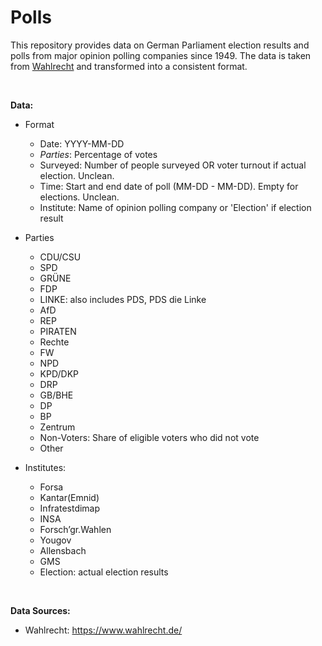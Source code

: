 # Polls
This repository provides data on German Parliament election results and polls from major opinion polling companies since 1949. The data is taken from [Wahlrecht](https://www.wahlrecht.de/) and transformed into a consistent format.

<br>

<b>Data:</b>
- Format
  - Date: YYYY-MM-DD
  - *Parties*: Percentage of votes
  - Surveyed: Number of people surveyed OR voter turnout if actual election. Unclean.
  - Time: Start and end date of poll (MM-DD - MM-DD). Empty for elections. Unclean.
  - Institute: Name of opinion polling company or 'Election' if election result

- Parties
  - CDU/CSU
  - SPD	
  - GRÜNE	
  - FDP	
  - LINKE: also includes PDS, PDS die Linke
  - AfD	
  - REP
  - PIRATEN	
  - Rechte	
  - FW	
  - NPD	
  - KPD/DKP	
  - DRP	
  - GB/BHE	
  - DP	
  - BP	
  - Zentrum	
  - Non-Voters: Share of eligible voters who did not vote
  - Other
  
- Institutes:
  - Forsa 
  - Kantar(Emnid) 
  - Infratestdimap 
  - INSA
  - Forsch’gr.Wahlen
  - Yougov 
  - Allensbach 
  - GMS 
  - Election: actual election results 

<br>

<b>Data Sources:</b>
- Wahlrecht: https://www.wahlrecht.de/
